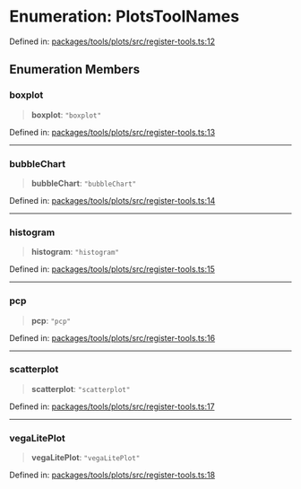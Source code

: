 # Enumeration: PlotsToolNames

Defined in: [packages/tools/plots/src/register-tools.ts:12](https://github.com/GeoDaCenter/openassistant/blob/bc4037be52d89829440fcc4aaa1010be73719d16/packages/tools/plots/src/register-tools.ts#L12)

## Enumeration Members

### boxplot

> **boxplot**: `"boxplot"`

Defined in: [packages/tools/plots/src/register-tools.ts:13](https://github.com/GeoDaCenter/openassistant/blob/bc4037be52d89829440fcc4aaa1010be73719d16/packages/tools/plots/src/register-tools.ts#L13)

***

### bubbleChart

> **bubbleChart**: `"bubbleChart"`

Defined in: [packages/tools/plots/src/register-tools.ts:14](https://github.com/GeoDaCenter/openassistant/blob/bc4037be52d89829440fcc4aaa1010be73719d16/packages/tools/plots/src/register-tools.ts#L14)

***

### histogram

> **histogram**: `"histogram"`

Defined in: [packages/tools/plots/src/register-tools.ts:15](https://github.com/GeoDaCenter/openassistant/blob/bc4037be52d89829440fcc4aaa1010be73719d16/packages/tools/plots/src/register-tools.ts#L15)

***

### pcp

> **pcp**: `"pcp"`

Defined in: [packages/tools/plots/src/register-tools.ts:16](https://github.com/GeoDaCenter/openassistant/blob/bc4037be52d89829440fcc4aaa1010be73719d16/packages/tools/plots/src/register-tools.ts#L16)

***

### scatterplot

> **scatterplot**: `"scatterplot"`

Defined in: [packages/tools/plots/src/register-tools.ts:17](https://github.com/GeoDaCenter/openassistant/blob/bc4037be52d89829440fcc4aaa1010be73719d16/packages/tools/plots/src/register-tools.ts#L17)

***

### vegaLitePlot

> **vegaLitePlot**: `"vegaLitePlot"`

Defined in: [packages/tools/plots/src/register-tools.ts:18](https://github.com/GeoDaCenter/openassistant/blob/bc4037be52d89829440fcc4aaa1010be73719d16/packages/tools/plots/src/register-tools.ts#L18)
